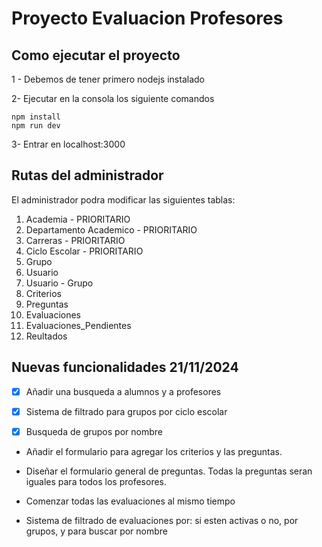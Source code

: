# Proyecto Evaluacion Profesores

## Como ejecutar el proyecto

1 - Debemos de tener primero nodejs instalado

2- Ejecutar en la consola los siguiente comandos

```shell
npm install
npm run dev
```

3- Entrar en localhost:3000

## Rutas del administrador

El administrador podra modificar las siguientes tablas:

1.  Academia - PRIORITARIO
2.  Departamento Academico - PRIORITARIO
3.  Carreras - PRIORITARIO
4.  Ciclo Escolar - PRIORITARIO
5.  Grupo
6.  Usuario
7.  Usuario - Grupo
8.  Criterios
9.  Preguntas
10. Evaluaciones
11. Evaluaciones_Pendientes
12. Reultados

## Nuevas funcionalidades 21/11/2024

-   [x] Añadir una busqueda a alumnos y a profesores

-   [x] Sistema de filtrado para grupos por ciclo escolar
-   [x] Busqueda de grupos por nombre

-   Añadir el formulario para agregar los criterios y las preguntas.
-   Diseñar el formulario general de preguntas. Todas la preguntas seran
    iguales para todos los profesores.

-   Comenzar todas las evaluaciones al mismo tiempo
-   Sistema de filtrado de evaluaciones por: si esten activas o no, por grupos,
    y para buscar por nombre
